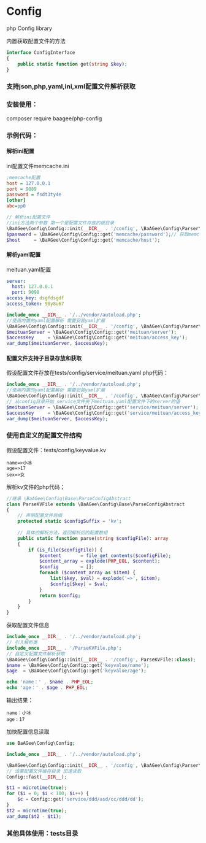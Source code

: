 # Config
php Config library

内置获取配置文件的方法
```php
interface ConfigInterface
{
    public static function get(string $key);
}
```

### 支持json,php,yaml,ini,xml配置文件解析获取

### 安装使用： 
composer require baagee/php-config

### 示例代码：

#### 解析ini配置
ini配置文件memcache.ini
```ini
;memcache配置
host = 127.0.0.1
port = 9089
password = fsdt3ty4e
[other]
abc=pp0
```

```php
// 解析ini配置文件
//ini方法两个参数 第一个是配置文件存放的根目录 
\BaAGee\Config\Config::init(__DIR__ . '/config', \BaAGee\Config\Parser\IniParser::class);
$password = \BaAGee\Config\Config::get('memcache/password');// 获取memcache文件的password值
$host     = \BaAGee\Config\Config::get('memcache/host');
```

#### 解析yaml配置
meituan.yaml配置
```yaml
server:
  host: 127.0.0.1
  port: 9098
access_key: dsgfdsgdf
access_token: 98y8u67
```
```php
include_once __DIR__ . '/../vendor/autoload.php';
//使用内置的yaml配置解析 需要安装yaml扩展
\BaAGee\Config\Config::init(__DIR__ . '/config', \BaAGee\Config\Parser\YamlParser::class);
$meituanServer = \BaAGee\Config\Config::get('meituan/server');
$accessKey     = \BaAGee\Config\Config::get('meituan/access_key');
var_dump($meituanServer, $accessKey);
```

#### 配置文件支持子目录存放和获取
假设配置文件存放在tests/config/service/meituan.yaml
php代码：
```php
include_once __DIR__ . '/../vendor/autoload.php';
//使用内置的yaml配置解析 需要安装yaml扩展
\BaAGee\Config\Config::init(__DIR__ . '/config', \BaAGee\Config\Parser\YamlParser::class);
// 从config目录开始 service文件夹下meituan.yaml配置文件下的server的值
$meituanServer = \BaAGee\Config\Config::get('service/meituan/server');
$accessKey     = \BaAGee\Config\Config::get('service/meituan/access_key');
var_dump($meituanServer, $accessKey);
```

### 使用自定义的配置文件结构
假设配置文件：tests/config/keyvalue.kv
```
name=>小冰
age=>17
sex=>女
```
解析kv文件的php代码；
```php
//继承 \BaAGee\Config\Base\ParseConfigAbstract
class ParseKVFile extends \BaAGee\Config\Base\ParseConfigAbstract
{
    // 声明配置文件后缀
    protected static $configSuffix = 'kv';
    
    // 具体的解析方法，返回解析后的配置数组
    public static function parse(string $configFile): array
    {
        if (is_file($configFile)) {
            $content       = file_get_contents($configFile);
            $content_array = explode(PHP_EOL, $content);
            $config        = [];
            foreach ($content_array as $item) {
                list($key, $val) = explode('=>', $item);
                $config[$key] = $val;
            }
            return $config;
        }
    }
}
```
获取配置文件信息
```php
include_once __DIR__ . '/../vendor/autoload.php';
// 引入解析类
include_once __DIR__ . '/ParseKVFile.php';
// 自定义配置文件解析获取
\BaAGee\Config\Config::init(__DIR__ . '/config', ParseKVFile::class);
$name = \BaAGee\Config\Config::get('keyvalue/name');
$age  = \BaAGee\Config\Config::get('keyvalue/age');

echo 'name：' . $name . PHP_EOL;
echo 'age：' . $age . PHP_EOL;
```
输出结果：
```
name：小冰
age：17
```

加快配置信息读取
```php
use BaAGee\Config\Config;

include_once __DIR__ . '/../vendor/autoload.php';

\BaAGee\Config\Config::init(__DIR__ . '/config', \BaAGee\Config\Parser\PhpParser::class);
// 设置配置文件缓存目录 加速读取
Config::fast(__DIR__);

$t1 = microtime(true);
for ($i = 0; $i < 100; $i++) {
    $c = Config::get('service/ddd/asd/cc/ddd/dd');
}
$t2 = microtime(true);
var_dump($t2 - $t1);
```
### 其他具体使用：tests目录
